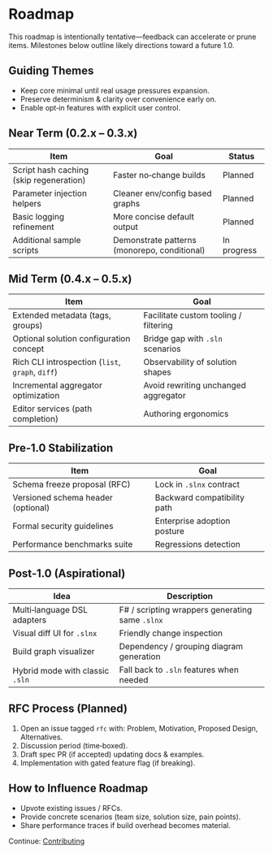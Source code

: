 # Roadmap


This roadmap is intentionally tentative—feedback can accelerate or prune items. Milestones below outline likely directions toward a future 1.0.

## Guiding Themes
- Keep core minimal until real usage pressures expansion.
- Preserve determinism & clarity over convenience early on.
- Enable opt‑in features with explicit user control.

## Near Term (0.2.x – 0.3.x)
| Item | Goal | Status |
|------|------|--------|
| Script hash caching (skip regeneration) | Faster no‑change builds | Planned |
| Parameter injection helpers | Cleaner env/config based graphs | Planned |
| Basic logging refinement | More concise default output | Planned |
| Additional sample scripts | Demonstrate patterns (monorepo, conditional) | In progress |

## Mid Term (0.4.x – 0.5.x)
| Item | Goal |
|------|------|
| Extended metadata (tags, groups) | Facilitate custom tooling / filtering |
| Optional solution configuration concept | Bridge gap with `.sln` scenarios |
| Rich CLI introspection (`list`, `graph`, `diff`) | Observability of solution shapes |
| Incremental aggregator optimization | Avoid rewriting unchanged aggregator |
| Editor services (path completion) | Authoring ergonomics |

## Pre‑1.0 Stabilization
| Item | Goal |
|------|------|
| Schema freeze proposal (RFC) | Lock in `.slnx` contract |
| Versioned schema header (optional) | Backward compatibility path |
| Formal security guidelines | Enterprise adoption posture |
| Performance benchmarks suite | Regressions detection |

## Post‑1.0 (Aspirational)
| Idea | Description |
|------|-------------|
| Multi‑language DSL adapters | F# / scripting wrappers generating same `.slnx` |
| Visual diff UI for `.slnx` | Friendly change inspection |
| Build graph visualizer | Dependency / grouping diagram generation |
| Hybrid mode with classic `.sln` | Fall back to `.sln` features when needed |

## RFC Process (Planned)
1. Open an issue tagged `rfc` with: Problem, Motivation, Proposed Design, Alternatives.
2. Discussion period (time‑boxed).
3. Draft spec PR (if accepted) updating docs & examples.
4. Implementation with gated feature flag (if breaking).

## How to Influence Roadmap
- Upvote existing issues / RFCs.
- Provide concrete scenarios (team size, solution size, pain points).
- Share performance traces if build overhead becomes material.

Continue: [Contributing](contributing.md)
